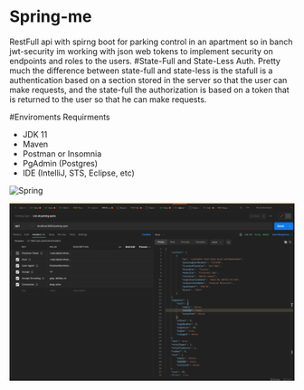 # Spring-me
RestFull api with spirng boot for parking control in an apartment so in banch jwt-security im working with json web tokens to implement security on endpoints and roles to the users. #State-Full and State-Less Auth.
Pretty much the difference between state-full and state-less is the stafull is a authentication based on a section stored in the server so that the user can make requests, and the state-full the authorization is based on a token that is returned to the user so that he can make requests.

#Enviroments Requirments
- JDK 11
- Maven
- Postman or Insomnia 
- PgAdmin (Postgres)
- IDE (IntelliJ, STS, Eclipse, etc)

 ![Spring](https://img.shields.io/badge/spring-%236DB33F.svg?style=for-the-badge&logo=spring&logoColor=white) 

 ![Response](https://github.com/Denilson87/Spring-me/blob/master/src/main/resources/Media/reponse.png)
